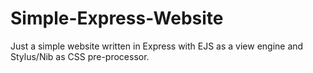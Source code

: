 # Simple-Express-Website
Just a simple website written in Express with EJS as a view engine and Stylus/Nib as CSS pre-processor.
